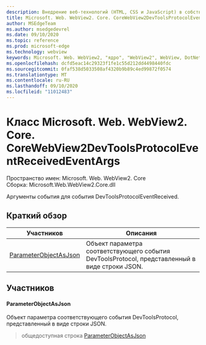 ```yaml
---
description: Внедрение веб-технологий (HTML, CSS и JavaScript) в собственные приложения с помощью элемента управления Microsoft Edge WebView2
title: Microsoft. Web. WebView2. Core. CoreWebView2DevToolsProtocolEventReceivedEventArgs
author: MSEdgeTeam
ms.author: msedgedevrel
ms.date: 09/10/2020
ms.topic: reference
ms.prod: microsoft-edge
ms.technology: webview
keywords: Microsoft. Web. WebView2, "ядро", "WebView2", WebView, DotNet, WPF, WinForms, App, EDGE, CoreWebView2, CoreWebView2Controller, браузерный элемент управления, EDGE HTML, Microsoft. Web. WebView2
ms.openlocfilehash: dcfd5eac14c29323f1fe1c55d212dd4498440fdc
ms.sourcegitcommit: 0faf538d5033508af4320b9b89c4ed99872f0574
ms.translationtype: MT
ms.contentlocale: ru-RU
ms.lasthandoff: 09/10/2020
ms.locfileid: "11012483"
---
```

# Класс Microsoft. Web. WebView2. Core. CoreWebView2DevToolsProtocolEventReceivedEventArgs 

Пространство имен: Microsoft. Web. WebView2. Core \
Сборка: Microsoft.Web.WebView2.Core.dll

Аргументы события для события DevToolsProtocolEventReceived.

## Краткий обзор

 Участников                        | Описания
--------------------------------|---------------------------------------------
[ParameterObjectAsJson](#parameterobjectasjson) | Объект параметра соответствующего события DevToolsProtocol, представленный в виде строки JSON.

## Участников

#### ParameterObjectAsJson 

Объект параметра соответствующего события DevToolsProtocol, представленный в виде строки JSON.

> общедоступная строка [ParameterObjectAsJson](#parameterobjectasjson)

